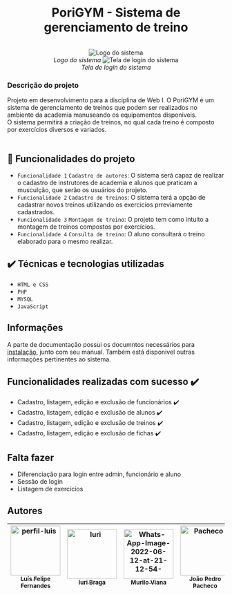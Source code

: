 <h1 align="center"> PoriGYM - Sistema de gerenciamento de treino </h1>
<img scr= "https://www.imagemhost.com.br/images/2022/06/12/Logo.png">
<p align="center">
        <img src="https://i.imgur.com/y9Cw0iU.png" alt= "Logo do sistema" > <br>
        <i>Logo do sistema</i>
       <img src="https://i.imgur.com/XgkUVmM.png" alt= "Tela de login do sistema" > <br>
        <i>Tela de login do sistema</i>
</p>

<h3>Descrição do projeto</h3>
Projeto em desenvolvimento para a disciplina de Web I. O PoriGYM é um sistema de gerenciamento de treinos que podem ser realizados no ambiente da academia manuseando os equipamentos disponiveis. <br>
O sistema permitirá a criação de treinos, no qual cada treino é composto por exercícios diversos e variados.<br>
    <img scr= "https://cdn.pixabay.com/photo/2016/10/11/01/58/woman-1730325__340.jpg" />
    <img scr= "https://cdn.pixabay.com/photo/2012/04/13/15/02/gym-32740__340.png"     /> 
<h4 align="center"> 
</h4>

## :hammer: Funcionalidades do projeto

- `Funcionalidade 1` `Cadastro de autores`: O sistema será capaz de realizar o cadastro de instrutores de academia e alunos que praticam a musculção, que serão os usuários do projeto. 
- `Funcionalidade 2` `Cadastro de treinos`: O sistema terá a opção de cadastrar novos treinos utilizando os exercicios prreviamente cadastrados.
- `Funcionalidade 3` `Montagem de treino`: O projeto tem como intuito a montagem de treinos compostos por exercícios.
- `Funcionalidade 4` `Consulta de treino`: O aluno consultará o treino elaborado para o mesmo realizar.

## ✔️ Técnicas e tecnologias utilizadas

- ``HTML e CSS``
- ``PHP``
- ``MYSQL``
- ``JavaScript``

## Informações
A parte de documentação possui os documntos necessários para [instalação](documentação/instalacao.md), junto com seu manual. Também está disponivel outras informações pertinentes ao sistema.

## Funcionalidades realizadas com sucesso ✔️
- Cadastro, listagem, edição e exclusão de funcionários ✔️
- Cadastro, listagem, edição e exclusão de alunos ✔️
- Cadastro, listagem, edição e exclusão de treinos ✔️
- Cadastro, listagem, edição e exclusão de fichas ✔️

## Falta fazer
- Diferenciação para login entre admin, funcionário e aluno
- Sessão de login
- Listagem de exercícios

## Autores

| [<img src= "https://i.ibb.co/1ZZbzb1/perfil-insta.jpg" alt="perfil-luis" border="0" width="115" ><br><sub>Luís Felipe Fernandes</sub>](https://github.com/fernandes-luis) |  [<img src="https://i.ibb.co/vjh3ZzT/Whats-App-Image-2022-06-12-at-21-12-53-1.jpg" alt="Iuri" border="0" width=115><br><sub>Iuri Braga</sub>](https://github.com/iuri-bsilva) |  [<img src="https://i.ibb.co/TcLc0pZ/Whats-App-Image-2022-06-12-at-21-12-54-1.jpg" alt="Whats-App-Image-2022-06-12-at-21-12-54-" alt="Murilo" border="0" width=115><br><sub> Murilo Viana </sub>](https://github.com/Murilo763) | [<img src= "https://i.ibb.co/48wPzXS/Whats-App-Image-2022-06-12-at-21-12-53.jpg" alt="Pacheco" border="0"  width="115"><br><sub>João Pedro Pacheco</sub>](https://github.com/pachecogbi) | [<img src= "https://i.ibb.co/Y7RQCkL/Whats-App-Image-2022-06-12-at-21-12-54.jpg" alt="Lucas" border="0" width=115><br><sub>Lucas Macena</sub>](https://github.com/Lucas-MSF) |
| :---: | :---: | :---: | :---: | :---: | 
